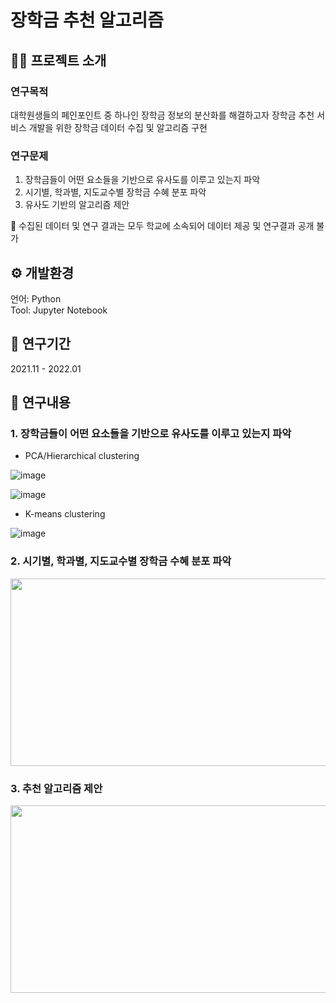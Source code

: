 # 장학금 추천 알고리즘

## 👩‍🎓 프로젝트 소개
### 연구목적
대학원생들의 페인포인트 중 하나인 장학금 정보의 분산화를 해결하고자 장학금 추천 서비스 개발을 위한 장학금 데이터 수집 및 알고리즘 구현

### 연구문제
1. 장학금들이 어떤 요소들을 기반으로 유사도를 이루고 있는지 파악
2. 시기별, 학과별, 지도교수별 장학금 수혜 분포 파악
3. 유사도 기반의 알고리즘 제안

📌 수집된 데이터 및 연구 결과는 모두 학교에 소속되어 데이터 제공 및 연구결과 공개 불가

## ⚙️ 개발환경
언어: Python<br>
Tool: Jupyter Notebook

## 📅 연구기간
2021.11 - 2022.01

## 📃 연구내용
### 1. 장학금들이 어떤 요소들을 기반으로 유사도를 이루고 있는지 파악
- PCA/Hierarchical clustering

![image](https://user-images.githubusercontent.com/76192858/212942486-0596054c-827a-4957-a44e-bcff70a51714.png)

![image](https://user-images.githubusercontent.com/76192858/212942530-f6637b12-0a42-4412-8f48-22094cbd666d.png)

- K-means clustering

![image](https://user-images.githubusercontent.com/76192858/212942708-40a841a5-308a-4eab-8162-435ee9eb3a3c.png)


### 2. 시기별, 학과별, 지도교수별 장학금 수혜 분포 파악
<img src="https://user-images.githubusercontent.com/76192858/212941503-e25faa69-6a62-41d6-91bb-d48a84fe8a9b.png" width="600" height="300"/> 

### 3. 추천 알고리즘 제안
<img src="https://user-images.githubusercontent.com/76192858/212939454-3eaf3262-7285-445e-a968-f505f0b60e20.png" width="600" height="300"/> 

